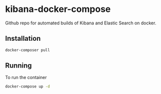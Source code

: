 # kibana-docker-compose
Github repo for automated builds of Kibana and Elastic Search on docker.

## Installation
```Bash
docker-composer pull
```

## Running

To run the container

```Bash
docker-compose up -d
```
